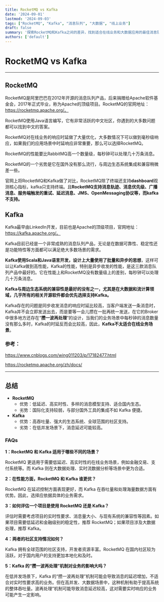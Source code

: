 ```yaml
---
title: RocketMQ vs Kafka
date: '2024-09-01'
lastmod: '2024-09-03'
tags: ["RocketMQ", "Kafka", "消息队列", "大数据", "线上业务"]
draft: false
summary: '探索RocketMQ和Kafka之间的差异，找到适合在线业务和大数据应用的最佳消息队列。'
authors: ['default']
---
```


# RocketMQ vs Kafka

---

## **RocketMQ**

RocketMQ是阿里巴巴在2012年开源的消息队列产品，后来捐赠给Apache软件基金会，2017年正式毕业，称为Apache的顶级项目。RocketMQ的官网地址：https://rocketmq.apache.org/。

RocketMQ使用Java语言编写，它有非常活跃的中文社区，你遇到的大多数问题都可以找到中文的答案。

RocketMQ对在线业务的响应时延做了大量优化，大多数情况下可以做到毫秒级响应，如果我们的应用场景中时延响应非常重要，那么可以选择RocketMQ。

RocketMQ的性能要比RabbitMQ高一个数量级，每秒钟可以处理几十万条消息。

RocketMQ的一个劣势是它在国外没有那么流行，与周边生态系统集成和兼容稍微差一些。

官网上将RocketMQ和Kafka做了对比，RocketMQ除了终端还支持**dashboard**观测核心指标，kafka只支持终端。且**RocketMQ支持消息轨迹、消息优先级、广播消息、服务端触发的重试、延迟消息、JMS、OpenMessaging协议等，而kafka不支持。**

## Kafka

Kafka最早由LinkedIn开发，目前也是Apache的顶级项目，官网地址：https://kafka.apache.org/。

Kafka目前已经是一个非常成熟的消息队列产品，无论是在数据可靠性、稳定性还是功能特性等方面都可以满足绝大多数场景的需求。

**Kafka使用Scala和Java语言开发，设计上大量使用了批量和异步的思想**，这样可以让Kafka做到高性能，Kafka的性能，特别是异步收发的性能，是这三款消息队列产品中最好的。它在性能上和RocketMQ没有数量级上的差别，每秒钟可以处理几十万条消息。

**Kafka与周边生态系统的兼容性是最好的没有之一，尤其是在大数据和流计算领域，几乎所有的相关开源软件都会优先选择支持Kafka。**

Kafka存在的问题是同步收发消息的响应时延比较高，当客户端发送一条消息时，Kafka并不会立即发送出去，而是要等一会儿攒在一批再统一发送，在它的Broker中很多地方还存在“**攒一波再处理**”的设计，当我们的业务场景中每秒钟的消息数量没有那么多时，Kafka的时延反而会比较高，因此，**Kafka不太适合在线业务场景**。

### **参考：**

https://www.cnblogs.com/wing011203/p/17182477.html

https://rocketmq.apache.org/zh/docs/

---

## **总结**

- **RocketMQ**
  - 优势：低延迟、高实时性、多样的消息模型支持、适合国内生态。
  - 劣势：国际化支持较弱，与部分国外工具的集成不如 Kafka 便捷。
- **Kafka**
  - 优势：高吞吐量、强大的生态系统、全球范围的社区支持。
  - 劣势：在低并发场景下，消息延迟可能较高。

### **FAQs**

**1：RocketMQ 和 Kafka 适用于哪些不同的场景？**

RocketMQ 更适用于需要低延迟、高实时性的在线业务场景，例如金融交易、支付系统等。而 Kafka 则在大数据处理、实时流数据分析等场景中更为合适。

**2：在性能方面，RocketMQ 和 Kafka 谁更优？**

RocketMQ 在延迟控制方面表现更好，而 Kafka 在吞吐量和处理海量数据方面有优势。因此，选择应依据具体的业务需求。

**3：如何评估一个项目是使用 RocketMQ 还是 Kafka？**

评估时需要考虑项目的实时性要求、消息量大小、与现有系统的兼容性等因素。如果项目需要低延迟和金融级别的稳定性，推荐 RocketMQ；如果项目涉及大数据处理，推荐 Kafka。

**4：两者的社区支持情况如何？**

Kafka 拥有全球范围的社区支持，开发者资源丰富。RocketMQ 在国内社区较为活跃，对于国内用户的支持更加本地化和及时。

**5：Kafka 的“攒一波再处理”机制对业务的影响大吗？**

在低并发场景下，Kafka 的“攒一波再处理”机制可能会导致消息的延迟增加，不适合对实时性要求高的业务。但在高并发、大数据场景中，这种机制有助于提高系统的整体吞吐量。波再处理”机制可能导致消息延迟较高，这对需要实时响应的业务可能产生一定影响。

